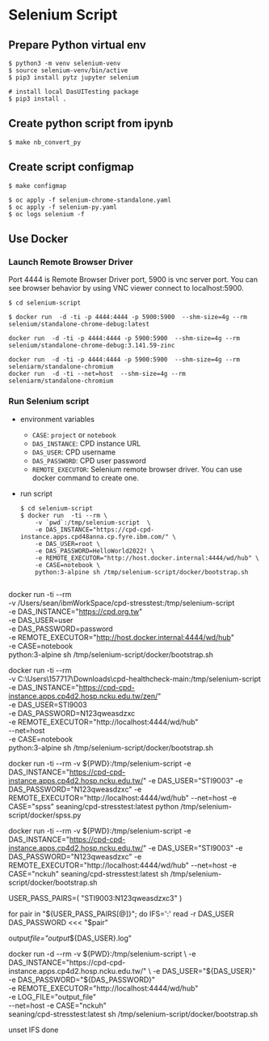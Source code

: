 # Selenium Script

## Prepare Python virtual env

```shell
$ python3 -m venv selenium-venv
$ source selenium-venv/bin/active
$ pip3 install pytz jupyter selenium

# install local DasUITesting package
$ pip3 install .
```

## Create python script from ipynb

```shell
$ make nb_convert_py

```

## Create script configmap

```shell
$ make configmap

$ oc apply -f selenium-chrome-standalone.yaml
$ oc apply -f selenium-py.yaml
$ oc logs selenium -f

```

## Use Docker

### Launch Remote Browser Driver

Port 4444 is Remote Browser Driver port, 5900 is vnc server port.
You can see browser behavior by using VNC viewer connect to localhost:5900.

```
$ cd selenium-script

$ docker run  -d -ti -p 4444:4444 -p 5900:5900  --shm-size=4g --rm selenium/standalone-chrome-debug:latest

docker run  -d -ti -p 4444:4444 -p 5900:5900  --shm-size=4g --rm selenium/standalone-chrome-debug:3.141.59-zinc

docker run  -d -ti -p 4444:4444 -p 5900:5900  --shm-size=4g --rm seleniarm/standalone-chromium
docker run  -d -ti --net=host  --shm-size=4g --rm seleniarm/standalone-chromium
```

### Run Selenium script

- environment variables

  - `CASE`: `project` or `notebook`
  - `DAS_INSTANCE`: CPD instance URL
  - `DAS_USER`: CPD username
  - `DAS_PASSWORD`: CPD user password
  - `REMOTE_EXECUTOR`: Selenium remote browser driver. You can use docker command to create one.

- run script

  ```
  $ cd selenium-script
  $ docker run  -ti --rm \
      -v `pwd`:/tmp/selenium-script  \
      -e DAS_INSTANCE="https://cpd-cpd-instance.apps.cpd48anna.cp.fyre.ibm.com/" \
      -e DAS_USER=root \
      -e DAS_PASSWORD=HelloWorld2022! \
      -e REMOTE_EXECUTOR="http://host.docker.internal:4444/wd/hub" \
      -e CASE=notebook \
      python:3-alpine sh /tmp/selenium-script/docker/bootstrap.sh


  ```

docker run -ti --rm \
 -v /Users/sean/ibmWorkSpace/cpd-stresstest:/tmp/selenium-script \
 -e DAS_INSTANCE="https://cpd.org.tw" \
 -e DAS_USER=user \
 -e DAS_PASSWORD=password \
 -e REMOTE_EXECUTOR="http://host.docker.internal:4444/wd/hub" \
 -e CASE=notebook \
 python:3-alpine sh /tmp/selenium-script/docker/bootstrap.sh

docker run -ti --rm \
 -v C:\Users\157717\Downloads\cpd-healthcheck-main:/tmp/selenium-script \
 -e DAS_INSTANCE="https://cpd-cpd-instance.apps.cp4d2.hosp.ncku.edu.tw/zen/" \
 -e DAS_USER=STI9003 \
 -e DAS_PASSWORD=N123qweasdzxc \
 -e REMOTE_EXECUTOR="http://localhost:4444/wd/hub" \
 --net=host \
 -e CASE=notebook \
 python:3-alpine sh /tmp/selenium-script/docker/bootstrap.sh

docker run -ti --rm -v ${PWD}:/tmp/selenium-script -e DAS_INSTANCE="https://cpd-cpd-instance.apps.cp4d2.hosp.ncku.edu.tw/" -e DAS_USER="STI9003" -e DAS_PASSWORD="N123qweasdzxc" -e REMOTE_EXECUTOR="http://localhost:4444/wd/hub" --net=host -e CASE="spss" seaning/cpd-stresstest:latest python /tmp/selenium-script/docker/spss.py

docker run -ti --rm -v ${PWD}:/tmp/selenium-script -e DAS_INSTANCE="https://cpd-cpd-instance.apps.cp4d2.hosp.ncku.edu.tw/" -e DAS_USER="STI9003" -e DAS_PASSWORD="N123qweasdzxc" -e REMOTE_EXECUTOR="http://localhost:4444/wd/hub" --net=host -e CASE="nckuh" seaning/cpd-stresstest:latest sh /tmp/selenium-script/docker/bootstrap.sh

<!-- ＝＝＝＝＝＝＝＝ WIP -->

USER_PASS_PAIRS=(
"STI9003:N123qweasdzxc3"
)

for pair in "${USER_PASS_PAIRS[@]}"; do
  IFS=':' read -r DAS_USER DAS_PASSWORD <<< "$pair"

output*file="output*${DAS_USER}.log"

docker run -d --rm -v ${PWD}:/tmp/selenium-script \
      -e DAS_INSTANCE="https://cpd-cpd-instance.apps.cp4d2.hosp.ncku.edu.tw/" \
      -e DAS_USER="${DAS_USER}" \
 -e DAS_PASSWORD="${DAS_PASSWORD}" \
 -e REMOTE_EXECUTOR="http://localhost:4444/wd/hub" \
 -e LOG_FILE="output_file" \
 --net=host -e CASE="nckuh" \
 seaning/cpd-stresstest:latest sh /tmp/selenium-script/docker/bootstrap.sh

unset IFS
done
